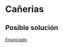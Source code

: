 # Cañerias

## Posible solución 
[Enunciado](https://docs.google.com/document/d/1CuazQK1mmNwyagrYULvEmX3nciG5QVghNYPJZ3GF67w/edit?usp=sharing)
